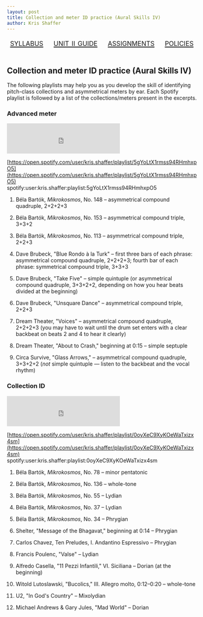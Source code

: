 ```yaml
---
layout: post
title: Collection and meter ID practice (Aural Skills IV) 
author: Kris Shaffer
---
```


<div style="text-align: center; font-size: 1.75em; font-variant: small-caps"><a href="./auralskills4.html">syllabus</a>&nbsp;&nbsp;&nbsp;&nbsp;<a href="./as4-unit2.html">unit ii guide</a>&nbsp;&nbsp;&nbsp;&nbsp;<a href="./as4-assign.html">assignments</a>&nbsp;&nbsp;&nbsp;&nbsp;<a href="./policies.html">policies</a></div><br/>

## Collection and meter ID practice (Aural Skills IV)

The following playlists may help you as you develop the skill of identifying pitch-class collections and asymmetrical meters by ear. Each Spotify playlist is followed by a list of the collections/meters present in the excerpts.

### Advanced meter

<iframe src="https://embed.spotify.com/?uri=spotify:user:kris.shaffer:playlist:5gYoLtX1rmss94RHmhxpO5" width="300" height="80" frameborder="0" allowtransparency="true"></iframe>

[https://open.spotify.com/user/kris.shaffer/playlist/5gYoLtX1rmss94RHmhxpO5](https://open.spotify.com/user/kris.shaffer/playlist/5gYoLtX1rmss94RHmhxpO5)  
spotify:user:kris.shaffer:playlist:5gYoLtX1rmss94RHmhxpO5

1. Béla Bartók, *Mikrokosmos*, No. 148 – asymmetrical compound quadruple, 2+2+2+3

2. Béla Bartók, *Mikrokosmos*, No. 153 – asymmetrical compound triple, 3+3+2

3. Béla Bartók, *Mikrokosmos*, No. 113 – asymmetrical compound triple, 2+2+3

4. Dave Brubeck, "Blue Rondo à la Turk" – first three bars of each phrase: asymmetrical compound quadruple, 2+2+2+3; fourth bar of each phrase: symmetrical compound triple, 3+3+3

5. Dave Brubeck, "Take Five" – simple quintuple (or asymmetrical compound quadruple, 3+3+2+2, depending on how you hear beats divided at the beginning)

6. Dave Brubeck, "Unsquare Dance" – asymmetrical compound triple, 2+2+3

7. Dream Theater, "Voices" – asymmetrical compound quadruple, 2+2+2+3 (you may have to wait until the drum set enters with a clear backbeat on beats 2 and 4 to hear it clearly)

8. Dream Theater, "About to Crash," beginning at 0:15 – simple septuple

9. Circa Survive, "Glass Arrows," – asymmetrical compound quadruple, 3+3+2+2 (*not* simple quintuple — listen to the backbeat and the vocal rhythm)

### Collection ID

<iframe src="https://embed.spotify.com/?uri=spotify:user:kris.shaffer:playlist:0oyXeC9XyKOeWaTxizx4sm" width="300" height="80" frameborder="0" allowtransparency="true"></iframe>

[https://open.spotify.com/user/kris.shaffer/playlist/0oyXeC9XyKOeWaTxizx4sm](https://open.spotify.com/user/kris.shaffer/playlist/0oyXeC9XyKOeWaTxizx4sm)  
spotify:user:kris.shaffer:playlist:0oyXeC9XyKOeWaTxizx4sm

1. Béla Bartók, *Mikrokosmos*, No. 78 – minor pentatonic

2. Béla Bartók, *Mikrokosmos*, No. 136 – whole-tone

3. Béla Bartók, *Mikrokosmos*, No. 55 – Lydian

4. Béla Bartók, *Mikrokosmos*, No. 37 – Lydian

5. Béla Bartók, *Mikrokosmos*, No. 34 – Phrygian

6. Shelter, "Message of the Bhagavat," beginning at 0:14 – Phrygian

7. Carlos Chavez, Ten Preludes, I. Andantino Espressivo – Phrygian

8. Francis Poulenc, "Valse" – Lydian

9. Alfredo Casella, "11 Pezzi Infantili," VI. Siciliana – Dorian (at the beginning)

10. Witold Lutoslawski, "Bucolics," III. Allegro molto, 0:12–0:20 – whole-tone

11. U2, "In God's Country" – Mixolydian

12. Michael Andrews & Gary Jules, "Mad World" – Dorian